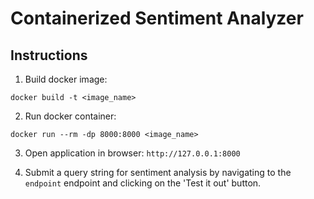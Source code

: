 # Containerized Sentiment Analyzer

## Instructions

1. Build docker image:

```
docker build -t <image_name>
```

2. Run docker container:

```
docker run --rm -dp 8000:8000 <image_name>
```

3. Open application in browser: `http://127.0.0.1:8000`

4. Submit a query string for sentiment analysis by navigating to the `endpoint` endpoint and clicking on the 'Test it out' button.
